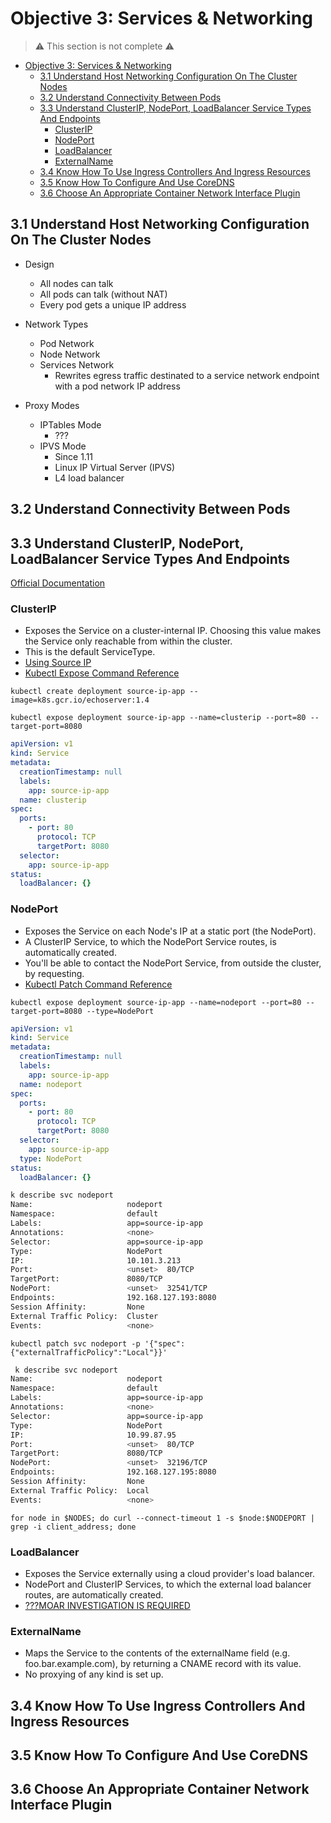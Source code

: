# Objective 3: Services & Networking

> ⚠ This section is not complete ⚠

- [Objective 3: Services & Networking](#objective-3-services--networking)
  - [3.1 Understand Host Networking Configuration On The Cluster Nodes](#31-understand-host-networking-configuration-on-the-cluster-nodes)
  - [3.2 Understand Connectivity Between Pods](#32-understand-connectivity-between-pods)
  - [3.3 Understand ClusterIP, NodePort, LoadBalancer Service Types And Endpoints](#33-understand-clusterip-nodeport-loadbalancer-service-types-and-endpoints)
    - [ClusterIP](#clusterip)
    - [NodePort](#nodeport)
    - [LoadBalancer](#loadbalancer)
    - [ExternalName](#externalname)
  - [3.4 Know How To Use Ingress Controllers And Ingress Resources](#34-know-how-to-use-ingress-controllers-and-ingress-resources)
  - [3.5 Know How To Configure And Use CoreDNS](#35-know-how-to-configure-and-use-coredns)
  - [3.6 Choose An Appropriate Container Network Interface Plugin](#36-choose-an-appropriate-container-network-interface-plugin)

## 3.1 Understand Host Networking Configuration On The Cluster Nodes

- Design
  - All nodes can talk
  - All pods can talk (without NAT)
  - Every pod gets a unique IP address
- Network Types

  - Pod Network
  - Node Network
  - Services Network
    - Rewrites egress traffic destinated to a service network endpoint with a pod network IP address

- Proxy Modes
  - IPTables Mode
    - ???
  - IPVS Mode
    - Since 1.11
    - Linux IP Virtual Server (IPVS)
    - L4 load balancer

## 3.2 Understand Connectivity Between Pods

## 3.3 Understand ClusterIP, NodePort, LoadBalancer Service Types And Endpoints

[Official Documentation](https://kubernetes.io/docs/concepts/services-networking/service/)

### ClusterIP

- Exposes the Service on a cluster-internal IP. Choosing this value makes the Service only reachable from within the cluster.
- This is the default ServiceType.
- [Using Source IP](https://kubernetes.io/docs/tutorials/services/source-ip/)
- [Kubectl Expose Command Reference](https://kubernetes.io/docs/reference/generated/kubectl/kubectl-commands#expose)

`kubectl create deployment source-ip-app --image=k8s.gcr.io/echoserver:1.4`

`kubectl expose deployment source-ip-app --name=clusterip --port=80 --target-port=8080`

```yaml
apiVersion: v1
kind: Service
metadata:
  creationTimestamp: null
  labels:
    app: source-ip-app
  name: clusterip
spec:
  ports:
    - port: 80
      protocol: TCP
      targetPort: 8080
  selector:
    app: source-ip-app
status:
  loadBalancer: {}
```

### NodePort

- Exposes the Service on each Node's IP at a static port (the NodePort).
- A ClusterIP Service, to which the NodePort Service routes, is automatically created.
- You'll be able to contact the NodePort Service, from outside the cluster, by requesting.
- [Kubectl Patch Command Reference](https://kubernetes.io/docs/reference/generated/kubectl/kubectl-commands#patch)

`kubectl expose deployment source-ip-app --name=nodeport --port=80 --target-port=8080 --type=NodePort`

```yaml
apiVersion: v1
kind: Service
metadata:
  creationTimestamp: null
  labels:
    app: source-ip-app
  name: nodeport
spec:
  ports:
    - port: 80
      protocol: TCP
      targetPort: 8080
  selector:
    app: source-ip-app
  type: NodePort
status:
  loadBalancer: {}
```

```bash
k describe svc nodeport
Name:                     nodeport
Namespace:                default
Labels:                   app=source-ip-app
Annotations:              <none>
Selector:                 app=source-ip-app
Type:                     NodePort
IP:                       10.101.3.213
Port:                     <unset>  80/TCP
TargetPort:               8080/TCP
NodePort:                 <unset>  32541/TCP
Endpoints:                192.168.127.193:8080
Session Affinity:         None
External Traffic Policy:  Cluster
Events:                   <none>
```

`kubectl patch svc nodeport -p '{"spec":{"externalTrafficPolicy":"Local"}}'`

```bash
 k describe svc nodeport
Name:                     nodeport
Namespace:                default
Labels:                   app=source-ip-app
Annotations:              <none>
Selector:                 app=source-ip-app
Type:                     NodePort
IP:                       10.99.87.95
Port:                     <unset>  80/TCP
TargetPort:               8080/TCP
NodePort:                 <unset>  32196/TCP
Endpoints:                192.168.127.195:8080
Session Affinity:         None
External Traffic Policy:  Local
Events:                   <none>
```

`for node in $NODES; do curl --connect-timeout 1 -s $node:$NODEPORT | grep -i client_address; done`

### LoadBalancer

- Exposes the Service externally using a cloud provider's load balancer.
- NodePort and ClusterIP Services, to which the external load balancer routes, are automatically created.
- [???MOAR INVESTIGATION IS REQUIRED](https://kubernetes.io/docs/tutorials/services/source-ip/#source-ip-for-services-with-type-loadbalancer)

### ExternalName

- Maps the Service to the contents of the externalName field (e.g. foo.bar.example.com), by returning a CNAME record with its value.
- No proxying of any kind is set up.

## 3.4 Know How To Use Ingress Controllers And Ingress Resources

## 3.5 Know How To Configure And Use CoreDNS

## 3.6 Choose An Appropriate Container Network Interface Plugin
